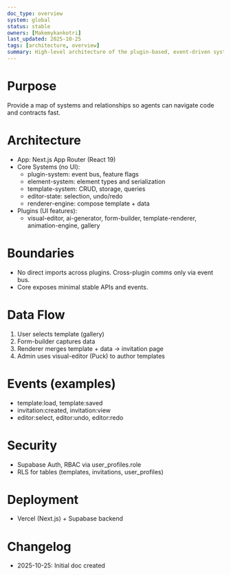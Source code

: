 ```yaml
---
doc_type: overview
system: global
status: stable
owners: [Makemykankotri]
last_updated: 2025-10-25
tags: [architecture, overview]
summary: High-level architecture of the plugin-based, event-driven system.
---
```


# Purpose
Provide a map of systems and relationships so agents can navigate code and contracts fast.

# Architecture
- App: Next.js App Router (React 19)
- Core Systems (no UI):
  - plugin-system: event bus, feature flags
  - element-system: element types and serialization
  - template-system: CRUD, storage, queries
  - editor-state: selection, undo/redo
  - renderer-engine: compose template + data
- Plugins (UI features):
  - visual-editor, ai-generator, form-builder, template-renderer, animation-engine, gallery

# Boundaries
- No direct imports across plugins. Cross-plugin comms only via event bus.
- Core exposes minimal stable APIs and events.

# Data Flow
1. User selects template (gallery)
2. Form-builder captures data
3. Renderer merges template + data → invitation page
4. Admin uses visual-editor (Puck) to author templates

# Events (examples)
- template:load, template:saved
- invitation:created, invitation:view
- editor:select, editor:undo, editor:redo

# Security
- Supabase Auth, RBAC via user_profiles.role
- RLS for tables (templates, invitations, user_profiles)

# Deployment
- Vercel (Next.js) + Supabase backend

# Changelog
- 2025-10-25: Initial doc created
